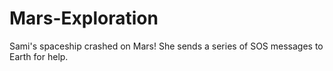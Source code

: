 # Mars-Exploration
Sami's spaceship crashed on Mars! She sends a series of SOS messages to Earth for help.

